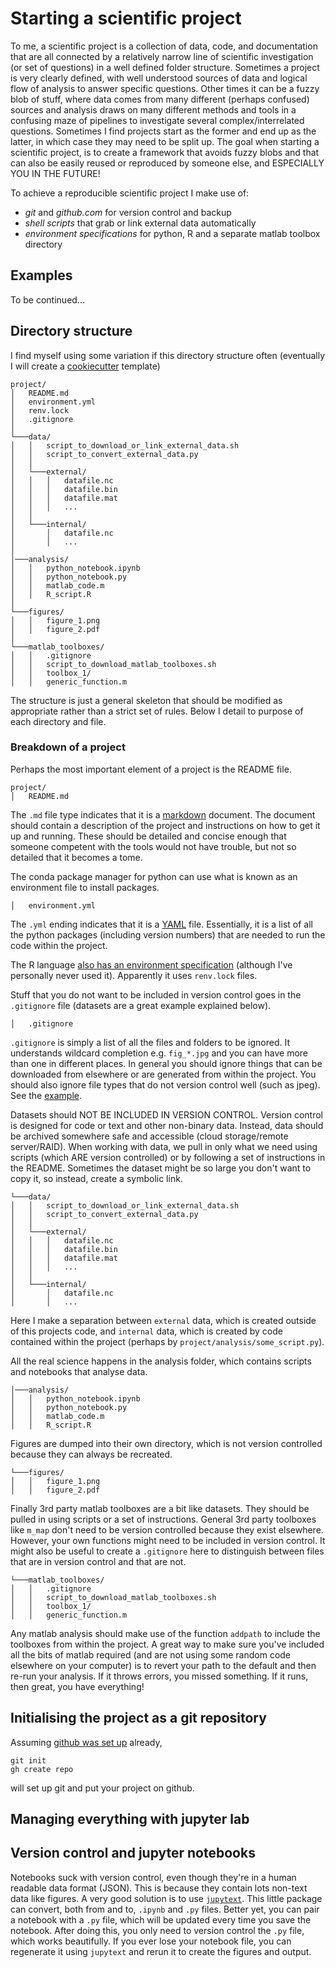 # Starting a scientific project

To me, a scientific project is a collection of data, code, and documentation that are all connected by a relatively narrow line of scientific investigation (or set of questions) in a well defined folder structure. Sometimes a project is very clearly defined, with well understood sources of data and logical flow of analysis to answer specific questions. Other times it can be a fuzzy blob of stuff, where data comes from many different (perhaps confused) sources and analysis draws on many different methods and tools in a confusing maze of pipelines to investigate several complex/interrelated questions. Sometimes I find projects start as the former and end up as the latter, in which case they may need to be split up. The goal when starting a scientific project, is to create a framework that avoids fuzzy blobs and that can also be easily reused or reproduced by someone else, and ESPECIALLY YOU IN THE FUTURE!

To achieve a reproducible scientific project I make use of:
* *git* and *github.com* for version control and backup
* *shell scripts* that grab or link external data automatically
* *environment specifications* for python, R and a separate matlab toolbox directory

## Examples

To be continued... 

## Directory structure

I find myself using some variation if this directory structure often (eventually I will create a [cookiecutter](https://cookiecutter.readthedocs.io) template)

```
project/
│   README.md
│   environment.yml
│   renv.lock
│   .gitignore
│
└───data/
│   │   script_to_download_or_link_external_data.sh
│   │   script_to_convert_external_data.py
│   │
│   └───external/
│   │   │   datafile.nc
│   │   │   datafile.bin
│   │   │   datafile.mat
│   │   │   ...
│   │
│   └───internal/
│       │   datafile.nc
│       │   ...
│   
│───analysis/
│   │   python_notebook.ipynb
│   │   python_notebook.py
│   │   matlab_code.m
│   │   R_script.R
│
└───figures/
│   │   figure_1.png
│   │   figure_2.pdf
│
└───matlab_toolboxes/
│   │   .gitignore
│   │   script_to_download_matlab_toolboxes.sh
│   │   toolbox_1/
│   │   generic_function.m
```

The structure is just a general skeleton that should be modified as appropriate rather than a strict set of rules. Below I detail to purpose of each directory and file.

### Breakdown of a project

Perhaps the most important element of a project is the README file.

```
project/
│   README.md
```

The `.md` file type indicates that it is a [markdown](https://www.markdownguide.org/getting-started/) document. The document should contain a description of the project and instructions on how to get it up and running. These should be detailed and concise enough that someone competent with the tools would not have trouble, but not so detailed that it becomes a tome. 

The conda package manager for python can use what is known as an environment file to install packages.

```
│   environment.yml
```

The `.yml` ending indicates that it is a [YAML](https://yaml.org/) file. Essentially, it is a list of all the python packages (including version numbers) that are needed to run the code within the project. 

The R language [also has an environment specification](https://rstudio.github.io/renv/articles/renv.html) (although I've personally never used it). Apparently it uses `renv.lock` files.

Stuff that you do not want to be included in version control goes in the `.gitignore` file (datasets are a great example explained below).

```
│   .gitignore
```

`.gitignore` is simply a list of all the files and folders to be ignored. It understands wildcard completion e.g. `fig_*.jpg` and you can have more than one in different places. In general you should ignore things that can be downloaded from elsewhere or are generated from within the project. You should also ignore file types that do not version control well (such as jpeg). See the [example](.gitignore.example).

Datasets should NOT BE INCLUDED IN VERSION CONTROL. Version control is designed for code or text and other non-binary data. Instead, data should be archived somewhere safe and accessible (cloud storage/remote server/RAID). When working with data, we pull in only what we need using scripts (which ARE version controlled) or by following a set of instructions in the README. Sometimes the dataset might be so large you don't want to copy it, so instead, create a symbolic link. 

```
└───data/
│   │   script_to_download_or_link_external_data.sh
│   │   script_to_convert_external_data.py
│   │
│   └───external/
│   │   │   datafile.nc
│   │   │   datafile.bin
│   │   │   datafile.mat
│   │   │   ...
│   │
│   └───internal/
│       │   datafile.nc
│       │   ...
```

Here I make a separation between `external` data, which is created outside of this projects code, and `internal` data, which is created by code contained within the project (perhaps by `project/analysis/some_script.py`).

All the real science happens in the analysis folder, which contains scripts and notebooks that analyse data.

```
│───analysis/
│   │   python_notebook.ipynb
│   │   python_notebook.py
│   │   matlab_code.m
│   │   R_script.R
```

Figures are dumped into their own directory, which is not version controlled because they can always be recreated. 

```
└───figures/
│   │   figure_1.png
│   │   figure_2.pdf
```

Finally 3rd party matlab toolboxes are a bit like datasets. They should be pulled in using scripts or a set of instructions. General 3rd party toolboxes like `m_map` don't need to be version controlled because they exist elsewhere. However, your own functions might need to be included in version control. It might also be useful to create a `.gitignore` here to distinguish between files that are in version control and that are not. 

```
└───matlab_toolboxes/
│   │   .gitignore
│   │   script_to_download_matlab_toolboxes.sh
│   │   toolbox_1/
│   │   generic_function.m
```

Any matlab analysis should make use of the function `addpath` to include the toolboxes from within the project. A great way to make sure you've included all the bits of matlab required (and are not using some random code elsewhere on your computer) is to revert your path to the default and then re-run your analysis. If it throws errors, you missed something. If it runs, then great, you have everything!

## Initialising the project as a git repository

Assuming [github was set up](github_setup.md) already,

    git init
    gh create repo
    
will set up git and put your project on github.

## Managing everything with jupyter lab



## Version control and jupyter notebooks

Notebooks suck with version control, even though they're in a human readable data format (JSON). This is because they contain lots non-text data like figures. A very good solution is to use [`jupytext`](https://github.com/mwouts/jupytext). This little package can convert, both from and to, `.ipynb` and `.py` files. Better yet, you can pair a notebook with a `.py` file, which will be updated every time you save the notebook. After doing this, you only need to version control the `.py` file, which works beautifully. If you ever lose your notebook file, you can regenerate it using `jupytext` and rerun it to create the figures and output. 